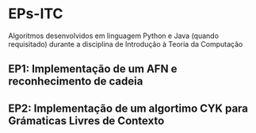 # EPs-ITC
 Algoritmos desenvolvidos em linguagem Python e Java (quando requisitado) durante a disciplina de Introdução à Teoria da Computação

## EP1: Implementação de um AFN e reconhecimento de cadeia
## EP2: Implementação de um algortimo CYK para Grámaticas Livres de Contexto
